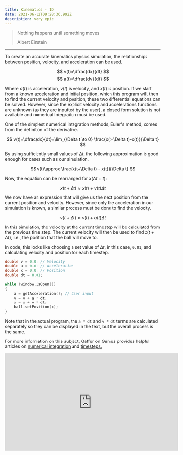 ```yaml
---
title: Kinematics - 1D
date: 2021-06-12T09:28:36.992Z
description: very epic
---
```


> Nothing happens until something moves
> 
> <footer>Albert Einstein</footer>

---

To create an accurate kinematics physics simulation, the relationships between position, velocity, and acceleration can be used.

$$
v(t)=\dfrac{dx}{dt}
$$
$$
a(t)=\dfrac{dv}{dt}
$$

Where $a(t)$ is acceleration, $v(t)$ is velocity, and $x(t)$ is position. If we start from a known acceleration and initial position, which this program will, then to find the current velocity and position, these two differential equations can be solved. However, since the explicit velocity and accelerations functions are unknown (as they are inputted by the user), a closed form solution is not available and numerical integration must be used.

One of the simplest numerical integration methods, Euler's method, comes from the definition of the derivative.

$$
v(t)=\dfrac{dx}{dt}=\lim_{\Delta t \to 0} \frac{x(t+\Delta t)-x(t)}{\Delta t}
$$

By using sufficiently small values of $\Delta t$, the following approximation is good enough for cases such as our simulation.


$$
v(t)\approx \frac{x(t+\Delta t) - x(t)}{\Delta t}
$$


Now, the equation can be rearranged for $x(\Delta t + t)$:

$$
x(t+\Delta t) \approx x(t) + v(t)\Delta t
$$

We now have an expression that will give us the next position from the current position and velocity. However, since only the acceleration in our simulation is known, a similar process must be done to find the velocity.

$$
v(t + \Delta t) \approx v(t) + a(t)\Delta t
$$

In this simulation, the velocity at the current timestep will be calculated from the previous time step. The current velocity will then be used to find $x(t + \Delta t)$, i.e., the position that the ball will move to.

In code, this looks like choosing a set value of $\Delta t$, in this case, `0.01`, and calculating velocity and position for each timestep.


```cpp
double v = 0.0; // Velocity
double a = 0.0; // Acceleration
double x = 0.0; // Position
double dt = 0.01;

while (window.isOpen())
{
    a = getAcceleration(); // User input
    v = v + a * dt;
    x = x + v * dt;
    ball.setPosition(x);
}
```

Note that in the actual program, the `a * dt` and `v * dt` terms are calculated separately so they can be displayed in the text, but the overall process is the same.

For more information on this subject, Gaffer on Games provides helpful articles on
[numerical integration](https://gafferongames.com/post/integration_basics/) and
[timesteps.](https://gafferongames.com/post/fix_your_timestep/)

<iframe width="560" height="315" src="https://www.youtube.com/embed/Bq_ErQXDXP4" title="YouTube video player" frameborder="0" allow="accelerometer; autoplay; clipboard-write; encrypted-media; gyroscope; picture-in-picture" allowfullscreen></iframe>
